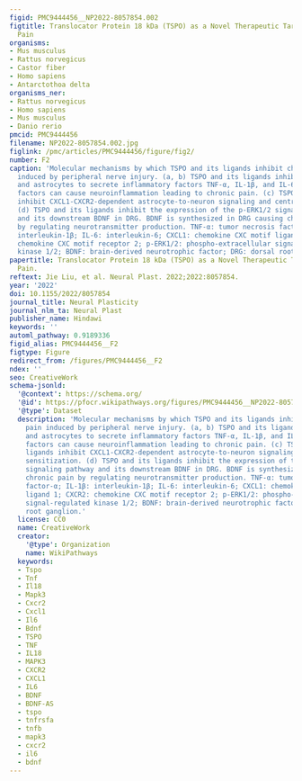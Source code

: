 ```yaml
---
figid: PMC9444456__NP2022-8057854.002
figtitle: Translocator Protein 18 kDa (TSPO) as a Novel Therapeutic Target for Chronic
  Pain
organisms:
- Mus musculus
- Rattus norvegicus
- Castor fiber
- Homo sapiens
- Antarctothoa delta
organisms_ner:
- Rattus norvegicus
- Homo sapiens
- Mus musculus
- Danio rerio
pmcid: PMC9444456
filename: NP2022-8057854.002.jpg
figlink: /pmc/articles/PMC9444456/figure/fig2/
number: F2
caption: 'Molecular mechanisms by which TSPO and its ligands inhibit chronic pain
  induced by peripheral nerve injury. (a, b) TSPO and its ligands inhibit microglia
  and astrocytes to secrete inflammatory factors TNF-α, IL-1β, and IL-6. These inflammatory
  factors can cause neuroinflammation leading to chronic pain. (c) TSPO and its ligands
  inhibit CXCL1-CXCR2-dependent astrocyte-to-neuron signaling and central sensitization.
  (d) TSPO and its ligands inhibit the expression of the p-ERK1/2 signaling pathway
  and its downstream BDNF in DRG. BDNF is synthesized in DRG causing chronic pain
  by regulating neurotransmitter production. TNF-α: tumor necrosis factor-α; IL-1β:
  interleukin-1β; IL-6: interleukin-6; CXCL1: chemokine CXC motif ligand 1; CXCR2:
  chemokine CXC motif receptor 2; p-ERK1/2: phospho-extracellular signal-regulated
  kinase 1/2; BDNF: brain-derived neurotrophic factor; DRG: dorsal root ganglion.'
papertitle: Translocator Protein 18 kDa (TSPO) as a Novel Therapeutic Target for Chronic
  Pain.
reftext: Jie Liu, et al. Neural Plast. 2022;2022:8057854.
year: '2022'
doi: 10.1155/2022/8057854
journal_title: Neural Plasticity
journal_nlm_ta: Neural Plast
publisher_name: Hindawi
keywords: ''
automl_pathway: 0.9189336
figid_alias: PMC9444456__F2
figtype: Figure
redirect_from: /figures/PMC9444456__F2
ndex: ''
seo: CreativeWork
schema-jsonld:
  '@context': https://schema.org/
  '@id': https://pfocr.wikipathways.org/figures/PMC9444456__NP2022-8057854.002.html
  '@type': Dataset
  description: 'Molecular mechanisms by which TSPO and its ligands inhibit chronic
    pain induced by peripheral nerve injury. (a, b) TSPO and its ligands inhibit microglia
    and astrocytes to secrete inflammatory factors TNF-α, IL-1β, and IL-6. These inflammatory
    factors can cause neuroinflammation leading to chronic pain. (c) TSPO and its
    ligands inhibit CXCL1-CXCR2-dependent astrocyte-to-neuron signaling and central
    sensitization. (d) TSPO and its ligands inhibit the expression of the p-ERK1/2
    signaling pathway and its downstream BDNF in DRG. BDNF is synthesized in DRG causing
    chronic pain by regulating neurotransmitter production. TNF-α: tumor necrosis
    factor-α; IL-1β: interleukin-1β; IL-6: interleukin-6; CXCL1: chemokine CXC motif
    ligand 1; CXCR2: chemokine CXC motif receptor 2; p-ERK1/2: phospho-extracellular
    signal-regulated kinase 1/2; BDNF: brain-derived neurotrophic factor; DRG: dorsal
    root ganglion.'
  license: CC0
  name: CreativeWork
  creator:
    '@type': Organization
    name: WikiPathways
  keywords:
  - Tspo
  - Tnf
  - Il18
  - Mapk3
  - Cxcr2
  - Cxcl1
  - Il6
  - Bdnf
  - TSPO
  - TNF
  - IL18
  - MAPK3
  - CXCR2
  - CXCL1
  - IL6
  - BDNF
  - BDNF-AS
  - tspo
  - tnfrsfa
  - tnfb
  - mapk3
  - cxcr2
  - il6
  - bdnf
---
```

